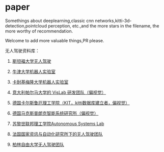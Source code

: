 # paper

Somethings about deeplearning,classic cnn networks,kitti-3d-detection,pointcloud perception, etc.,and the more stars in the filename, the more worthy of recommendation.


Welcome to add more valuable things,PR please.


无人驾驶资料库：
1. [斯坦福大学无人驾驶](http://driving.stanford.edu/papers.html)

2. [牛津大学机器人实验室](http://ori.ox.ac.uk/)

3. [卡耐基梅隆大学机器人实验室](http://ri.cmu.edu/)

4. [意大利帕尔马大学的 VisLab 研发团队（偏视觉）](http://vislab.it/)

5. [德国卡尔斯鲁厄理工学院（KIT，kitti数据库建立者，偏视觉）](http://www.kit.edu)

6. [德国马克斯普朗克智能系统研究所（偏视觉）](http://www.cvlibs.net/)

7. [苏黎世联邦理工学院Autonomous Systems Lab](http://www.asl.ethz.ch/)

8. [法国国家资讯与自动化研究所下的无人驾驶团队](https://team.inria.fr/rits/)

9. [柏林自由大学无人驾驶团队](http://autonomos-labs.com/)
